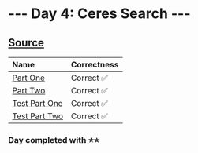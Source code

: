 # --- Day 4: Ceres Search ---

## [Source](http://adventofcode.com/2024/day/4)

| Name                                                                                                 | Correctness |
| :--------------------------------------------------------------------------------------------------- | :---------- |
| [Part One](https://github.com/ssynowiec/AdventOfCode/blob/main/2024/Day%2004/part-one.ts)            | Correct ✅  |
| [Part Two](https://github.com/ssynowiec/AdventOfCode/blob/main/2024/Day%2004/part-two.ts)            | Correct ✅  |
| [Test Part One](https://github.com/ssynowiec/AdventOfCode/blob/main/2024/Day%2004/index.test.ts#L7)  | Correct ✅  |
| [Test Part Two](https://github.com/ssynowiec/AdventOfCode/blob/main/2024/Day%2004/index.test.ts#L19) | Correct ✅  |

### Day completed with ⭐⭐
